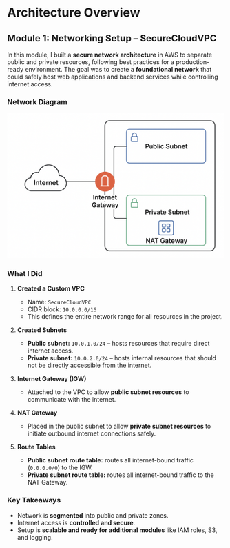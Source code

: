 # Architecture Overview

## Module 1: Networking Setup – SecureCloudVPC

In this module, I built a **secure network architecture** in AWS to separate public and private resources, following best practices for a production-ready environment. The goal was to create a **foundational network** that could safely host web applications and backend services while controlling internet access.

### Network Diagram

![SecureCloudVPC Network Diagram](diagrams/network-diagram.png)


### What I Did
1. **Created a Custom VPC**
   - Name: `SecureCloudVPC`
   - CIDR block: `10.0.0.0/16`
   - This defines the entire network range for all resources in the project.

2. **Created Subnets**
   - **Public subnet:** `10.0.1.0/24` – hosts resources that require direct internet access.
   - **Private subnet:** `10.0.2.0/24` – hosts internal resources that should not be directly accessible from the internet.

3. **Internet Gateway (IGW)**
   - Attached to the VPC to allow **public subnet resources** to communicate with the internet.

4. **NAT Gateway**
   - Placed in the public subnet to allow **private subnet resources** to initiate outbound internet connections safely.

5. **Route Tables**
   - **Public subnet route table:** routes all internet-bound traffic (`0.0.0.0/0`) to the IGW.
   - **Private subnet route table:** routes all internet-bound traffic to the NAT Gateway.


### Key Takeaways
- Network is **segmented** into public and private zones.
- Internet access is **controlled and secure**.
- Setup is **scalable and ready for additional modules** like IAM roles, S3, and logging.

